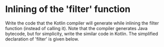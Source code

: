 # Inlining of the 'filter' function
Write the code that the Kotlin compiler will generate while inlining the filter function (instead of calling it). Note that the compiler generates Java bytecode, but for simplicity, write the similar code in Kotlin. The simplified declaration of 'filter' is given below.